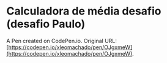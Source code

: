 # Calculadora de média desafio (desafio Paulo)

A Pen created on CodePen.io. Original URL: [https://codepen.io/xleomachado/pen/OJgxmeW](https://codepen.io/xleomachado/pen/OJgxmeW).



